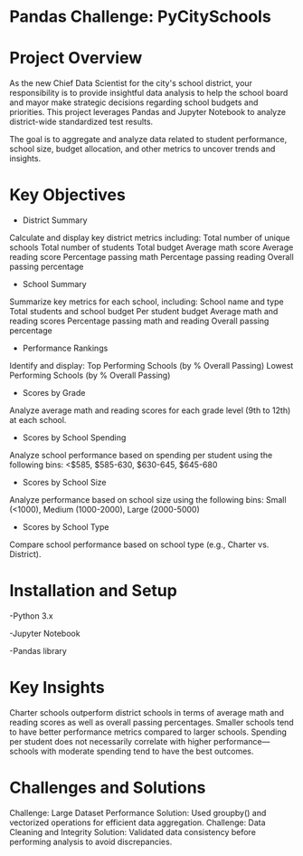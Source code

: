 # Pandas Challenge: PyCitySchools

# Project Overview

As the new Chief Data Scientist for the city's school district, your responsibility is to provide insightful data analysis to help the school board and mayor make strategic decisions regarding school budgets and priorities. This project leverages Pandas and Jupyter Notebook to analyze district-wide standardized test results.

The goal is to aggregate and analyze data related to student performance, school size, budget allocation, and other metrics to uncover trends and insights.
 
# Key Objectives
* District Summary
  
Calculate and display key district metrics including:
Total number of unique schools
Total number of students
Total budget
Average math score
Average reading score
Percentage passing math
Percentage passing reading
Overall passing percentage

* School Summary
  
Summarize key metrics for each school, including:
School name and type
Total students and school budget
Per student budget
Average math and reading scores
Percentage passing math and reading
Overall passing percentage

* Performance Rankings

Identify and display:
Top Performing Schools (by % Overall Passing)
Lowest Performing Schools (by % Overall Passing)

* Scores by Grade

Analyze average math and reading scores for each grade level (9th to 12th) at each school.

* Scores by School Spending

Analyze school performance based on spending per student using the following bins:
<$585, $585-630, $630-645, $645-680

* Scores by School Size

Analyze performance based on school size using the following bins:
Small (<1000), Medium (1000-2000), Large (2000-5000)

* Scores by School Type

Compare school performance based on school type (e.g., Charter vs. District).

# Installation and Setup

-Python 3.x

-Jupyter Notebook

-Pandas library

# Key Insights

Charter schools outperform district schools in terms of average math and reading scores as well as overall passing percentages.
Smaller schools tend to have better performance metrics compared to larger schools.
Spending per student does not necessarily correlate with higher performance—schools with moderate spending tend to have the best outcomes.

# Challenges and Solutions

Challenge: Large Dataset Performance
Solution: Used groupby() and vectorized operations for efficient data aggregation.
Challenge: Data Cleaning and Integrity
Solution: Validated data consistency before performing analysis to avoid discrepancies.
